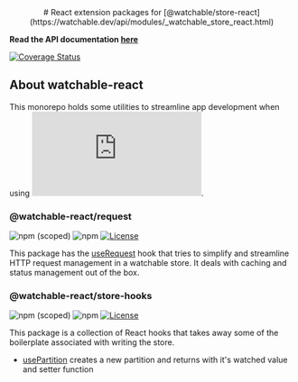 <div align="center">
  # React extension packages for [@watchable/store-react](https://watchable.dev/api/modules/_watchable_store_react.html)

</div>

**Read the API documentation [here](https://marcusletric.github.io/watchable-react/)**


 [![Coverage Status](https://coveralls.io/repos/github/marcusletric/watchable-react/badge.svg?branch=main)](https://coveralls.io/github/marcusletric/watchable-react?branch=main)

## About watchable-react

This monorepo holds some utilities to streamline app development when using ![@watchable/store](https://watchable.dev/api/modules/_watchable_store.html).

### @watchable-react/request

![npm (scoped)](https://img.shields.io/npm/v/%40watchable-react/request)
![npm](https://img.shields.io/npm/dt/%40watchable-react%2Frequest)
[![License](https://img.shields.io/npm/l/watchable-react.svg)](https://github.com/marcusletric/watchable-react/blob/main/LICENSE)

This package has the [useRequest](https://marcusletric.github.io/watchable-react/functions/_watchable_react_request.useRequest.html) hook that tries to simplify and streamline HTTP request management in a watchable store. It deals with caching and status management out of the box.

### @watchable-react/store-hooks

![npm (scoped)](https://img.shields.io/npm/v/%40watchable-react/store-hooks)
![npm](https://img.shields.io/npm/dt/%40watchable-react%2Fstore-hooks)
[![License](https://img.shields.io/npm/l/watchable-react.svg)](https://github.com/marcusletric/watchable-react/blob/main/LICENSE)

This package is a collection of React hooks that takes away some of the boilerplate associated with writing the store. 
- [usePartition](https://marcusletric.github.io/watchable-react/functions/_watchable_react_store_hooks.usePartition.html) creates a new partition and returns with it's watched value and setter function


